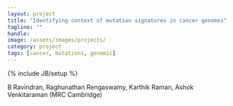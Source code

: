 ```yaml
---
layout: project
title: "Identifying context of mutation signatures in cancer genomes"
tagline: ""
handle: 
image: /assets/images/projects/
category: project
tags: [cancer, mutations, genomic]
---
```

{% include JB/setup %}

B Ravindran, Raghunathan Rengaswamy, Karthik Raman, Ashok Venkitaraman (MRC Cambridge)